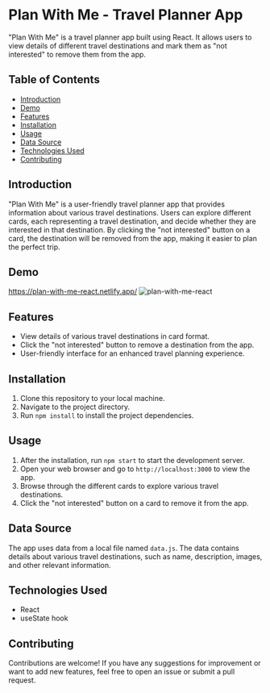 # Plan With Me - Travel Planner App

"Plan With Me" is a travel planner app built using React. It allows users to view details of different travel destinations and mark them as "not interested" to remove them from the app.

## Table of Contents
- [Introduction](#introduction)
- [Demo](#demo)
- [Features](#features)
- [Installation](#installation)
- [Usage](#usage)
- [Data Source](#data-source)
- [Technologies Used](#technologies-used)
- [Contributing](#contributing)


## Introduction
"Plan With Me" is a user-friendly travel planner app that provides information about various travel destinations. Users can explore different cards, each representing a travel destination, and decide whether they are interested in that destination. By clicking the "not interested" button on a card, the destination will be removed from the app, making it easier to plan the perfect trip.

## Demo
https://plan-with-me-react.netlify.app/
![plan-with-me-react](https://github.com/manipandit/plan-with-me-react/assets/110151059/068ce366-a9c4-4755-a49e-54a1f955a184)


## Features
- View details of various travel destinations in card format.
- Click the "not interested" button to remove a destination from the app.
- User-friendly interface for an enhanced travel planning experience.

## Installation
1. Clone this repository to your local machine.
2. Navigate to the project directory.
3. Run `npm install` to install the project dependencies.

## Usage
1. After the installation, run `npm start` to start the development server.
2. Open your web browser and go to `http://localhost:3000` to view the app.
3. Browse through the different cards to explore various travel destinations.
4. Click the "not interested" button on a card to remove it from the app.

## Data Source
The app uses data from a local file named `data.js`. The data contains details about various travel destinations, such as name, description, images, and other relevant information.

## Technologies Used
- React
- useState hook

## Contributing
Contributions are welcome! If you have any suggestions for improvement or want to add new features, feel free to open an issue or submit a pull request.

